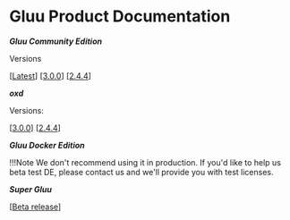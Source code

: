 # Gluu Product Documentation

***Gluu Community Edition***

Versions
		
[[Latest](./docs/3.0.1)]		[[3.0.0](./docs/3.0.0)] 		[[2.4.4](./docs/2.4.4)]


***oxd***

Versions:


[[3.0.0](./oxd/3.0.0)]     [[2.4.4](./oxd/2.4.4)]

***Gluu Docker Edition***

!!!Note
	We don't recommend using it in production. If you'd like to help us beta test DE, please contact us and we'll provide you with test licenses.
	
***Super Gluu***

[[Beta release](./supergluu/2.4.4)]

